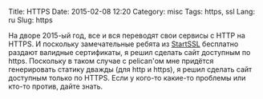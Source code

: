 Title: HTTPS
Date: 2015-02-08 12:20
Category: misc
Tags: https, ssl
Lang: ru
Slug: https

На дворе 2015-ый год, все и вся переводят свои сервисы с HTTP на HTTPS. И поскольку замечательные ребята из [StartSSL](http://www.startssl.com/) бесплатно раздают валидные сертификаты, я решил сделать сайт доступным по https. Поскольку в таком случае с pelican'ом мне придётся генерировать статику дважды (для http и https), я решил сделать сайт доступным только по HTTPS. Если у кого-то какие-то проблемы или кто-то против, дайте знать.
